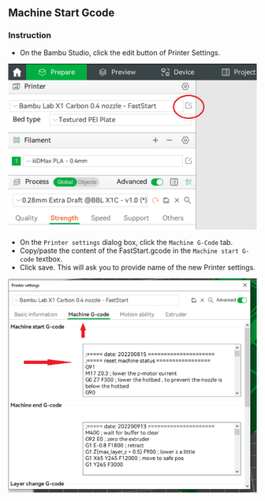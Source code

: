 ## Machine Start Gcode

### Instruction

- On the Bambu Studio, click the edit button of Printer Settings. 

![Printer Settings](images/printer-settings.png)

- On the `Printer settings` dialog box, click the `Machine G-Code` tab. 
- Copy/paste the content of the FastStart.gcode in the `Machine start G-code` textbox. 
- Click save. This will ask you to provide name of the new Printer settings. 


![Printer Settings](images/printer-dialog.png)